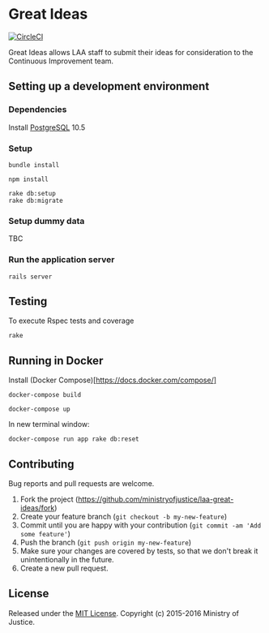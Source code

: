 # Great Ideas
[![CircleCI](https://circleci.com/gh/ministryofjustice/laa-great-ideas.svg?style=svg)](https://circleci.com/gh/ministryofjustice/laa-great-ideas)

Great Ideas allows LAA staff to submit their ideas for consideration to the Continuous Improvement team.

## Setting up a development environment

### Dependencies
Install [PostgreSQL](https://www.postgresql.org) 10.5

### Setup

```
bundle install

npm install

rake db:setup
rake db:migrate
```

### Setup dummy data
TBC

### Run the application server

`rails server`

## Testing

To execute Rspec tests and coverage

`rake`

## Running in Docker

Install (Docker Compose)[https://docs.docker.com/compose/]

```
docker-compose build

docker-compose up
```
In new terminal window:

`docker-compose run app rake db:reset`

## Contributing

Bug reports and pull requests are welcome.

1. Fork the project (https://github.com/ministryofjustice/laa-great-ideas/fork)
2. Create your feature branch (`git checkout -b my-new-feature`)
3. Commit until you are happy with your contribution (`git commit -am 'Add some feature'`)
4. Push the branch (`git push origin my-new-feature`)
5. Make sure your changes are covered by tests, so that we don't break it unintentionally in the future.
6. Create a new pull request.

## License

Released under the [MIT License](http://www.opensource.org/licenses/MIT). Copyright (c) 2015-2016 Ministry of Justice.